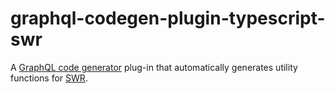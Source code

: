 # graphql-codegen-plugin-typescript-swr

A [GraphQL code generator](https://graphql-code-generator.com/) plug-in that automatically generates utility functions for [SWR](https://swr.vercel.app/).
